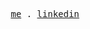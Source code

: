 <p align="center">
  <samp>
    <a href="https://github.com/ChaseRushton">me</a> .
    <a href="https://www.linkedin.com/in/chase-rushton-83abb8163/">linkedin</a>
  </samp>
</p>
